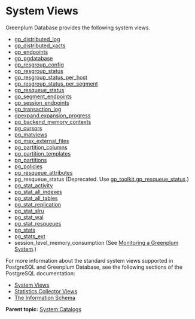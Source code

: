 # System Views 

Greenplum Database provides the following system views.

-   [gp_distributed_log](gp_distributed_log.html)
-   [gp_distributed_xacts](gp_distributed_xacts.html)
-   [gp_endpoints](gp_endpoints.html)
-   [gp_pgdatabase](gp_pgdatabase.html)
-   [gp_resgroup_config](gp_resgroup_config.html)
-   [gp_resgroup_status](gp_resgroup_status.html)
-   [gp_resgroup_status_per_host](gp_resgroup_status_per_host.html)
-   [gp_resgroup_status_per_segment](gp_resgroup_status_per_segment.html)
-   [gp_resqueue_status](gp_resqueue_status.html)
-   [gp_segment_endpoints](gp_segment_endpoints.html)
-   [gp_session_endpoints](gp_session_endpoints.html)
-   [gp_transaction_log](gp_transaction_log.html)
-   [gpexpand.expansion_progress](gpexpand_expansion_progress.html)
-   [pg_backend_memory_contexts](pg_backend_memory_contexts.html)
-   [pg_cursors](pg_cursors.html)
-   [pg_matviews](pg_matviews.html)
-   [pg_max_external_files](pg_max_external_files.html)
-   [pg_partition_columns](pg_partition_columns.html)
-   [pg_partition_templates](pg_partition_templates.html)
-   [pg_partitions](pg_partitions.html)
-   [pg_policies](pg_policies.html)
-   [pg_resqueue_attributes](pg_resqueue_attributes.html)
-   pg_resqueue_status (Deprecated. Use [gp_toolkit.gp_resqueue_status](../gp_toolkit.html).)
-   [pg_stat_activity](pg_stat_activity.html)
-   [pg_stat_all_indexes](pg_stat_indexes.html)
-   [pg_stat_all_tables](pg_stat_tables.html)
-   [pg_stat_replication](pg_stat_replication.html)
-   [pg_stat_slru](pg_stat_slru.html)
-   [pg_stat_wal](pg_stat_wal.html)
-   [pg_stat_resqueues](pg_stats_resqueue.html)
-   [pg_stats](pg_stats.html)
-   [pg_stats_ext](pg_stats_ext.html)
-   session_level_memory_consumption (See [Monitoring a Greenplum System](../../admin_guide/managing/monitor.html#topic_slt_ddv_1q).)

For more information about the standard system views supported in PostgreSQL and Greenplum Database, see the following sections of the PostgreSQL documentation:

-   [System Views](https://www.postgresql.org/docs/12/views-overview.html)
-   [Statistics Collector Views](https://www.postgresql.org/docs/12/monitoring-stats.html#MONITORING-STATS-VIEWS)
-   [The Information Schema](https://www.postgresql.org/docs/12/information-schema.html)

**Parent topic:** [System Catalogs](../system_catalogs/catalog_ref.html)


